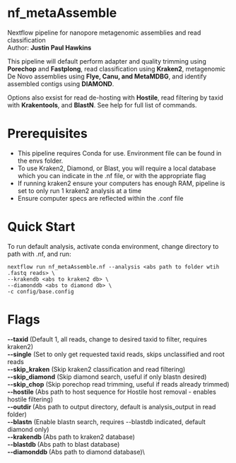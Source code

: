 # nf_metaAssemble
Nextflow pipeline for nanopore metagenomic assemblies and read classification\
Author: **Justin Paul Hawkins**

This pipeline will default perform adapter and quality trimming using **Porechop** and **Fastplong**, read classification using **Kraken2**, metagenomic De Novo assemblies using **Flye, Canu, and MetaMDBG**, and identify assembled contigs using **DIAMOND**.

Options also exsist for read de-hosting with **Hostile**, read filtering by taxid with **Krakentools**, and **BlastN**. See help for full list of commands.

# Prerequisites
- This pipeline requires Conda for use. Environment file can be found in the envs folder.
- To use Kraken2, Diamond, or Blast, you will require a local database which you can indicate in the .nf file, or with the appropriate flag
- If running kraken2 ensure your computers has enough RAM, pipeline is set to only run 1 kraken2 analysis at a time
- Ensure computer specs are reflected within the .conf file

# Quick Start
To run default analysis, activate conda environment, change directory to path with .nf, and run:
```
nextflow run nf_metaAssemble.nf --analysis <abs path to folder wtih .fastq reads> \
--krakendb <abs to kraken2 db> \
--diamonddb <abs to diamond db> \
-c config/base.config
```
# Flags
**--taxid <taxid>**        (Default 1, all reads, change to desired taxid to filter, requires kraken2)\
**--single**               (Set to only get requested taxid reads, skips unclassified and root reads\
**--skip_kraken**         (Skip kraken2 classification and read filtering)\
**--skip_diamond**         (Skip diamond search, useful if only blastn desired)\
**--skip_chop**           (Skip porechop read trimming, useful if reads already trimmed)\
**--hostile <abs path>**   (Abs path to host sequence for Hostile host removal - enables hostile filtering)\
**--outdir <abs path>**     (Abs path to output directory, default is analysis_output in read folder)\
**--blastn**             (Enable blastn search, requires --blastdb indicated, default diamond only)\
**--krakendb <abs path>**  (Abs path to kraken2 database)\
**--blastdb <abs path>**   (Abs path to blast database)\
**--diamonddb <abs path>** (Abs path to diamond database)\
